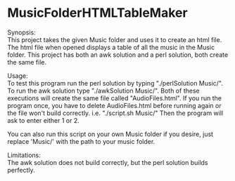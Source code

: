 # MusicFolderHTMLTableMaker

Synopsis:\
This project takes the given Music folder and uses it to create an html file. The html file when opened displays a table of all the music in the Music folder. This project has both an awk solution and a perl solution, both create the same file.

Usage:\
To test this program run the perl solution by typing "./perlSolution Music/". To run the awk solution type "./awkSolution Music/". Both of these executions will create the same file called "AudioFiles.html". If you run the program once, you have to delete AudioFiles.html before running again or the file won't build correctly.
i.e. "./script.sh Music/" Then the program will ask to enter either 1 or 2.

You can also run this script on your own Music folder if you desire, just replace 'Music/' with the path to your music folder.

Limitations:\
The awk solution does not build correctly, but the perl solution builds perfectly.


